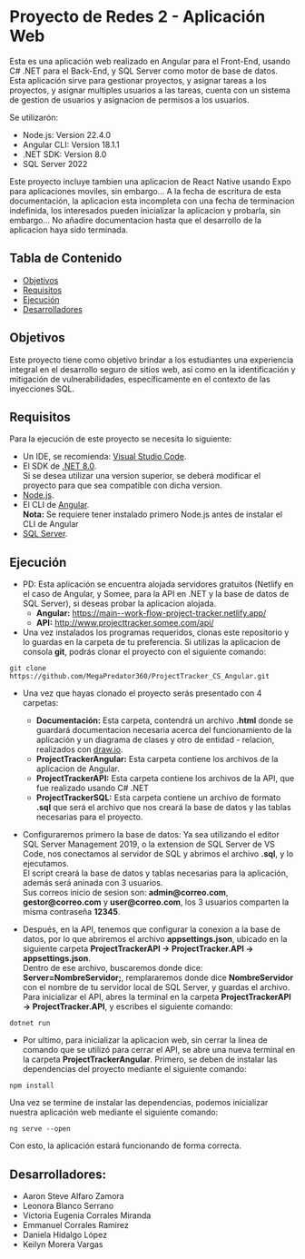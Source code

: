 # Proyecto de Redes 2 - Aplicación Web
Esta es una aplicación web realizado en Angular para el Front-End, usando C# .NET para el Back-End, y SQL Server como motor de base de datos.  
Esta aplicación sirve para gestionar proyectos, y asignar tareas a los proyectos, y asignar multiples usuarios a las tareas, cuenta con un sistema de gestion de usuarios y asignacion de permisos a los usuarios.  
  
Se utilizarón:
- Node.js: Version 22.4.0
- Angular CLI: Version 18.1.1
- .NET SDK: Version 8.0
- SQL Server 2022

Este proyecto incluye tambien una aplicacion de React Native usando Expo para aplicaciones moviles, sin embargo... A la fecha de escritura de esta documentación, la aplicacion esta incompleta con una fecha de terminacion indefinida, los interesados pueden inicializar la aplicacion y probarla, sin embargo... No añadire documentacion hasta que el desarrollo de la aplicacion haya sido terminada.

## Tabla de Contenido
* [Objetivos](#objetivos)
* [Requisitos](#requisitos)
* [Ejecución](#ejecución)
* [Desarrolladores](#desarrolladores)

## Objetivos
Este proyecto tiene como objetivo brindar a los estudiantes una experiencia integral en el desarrollo seguro de sitios web, así como en la identificación y mitigación de vulnerabilidades, específicamente en el contexto de las inyecciones SQL.

## Requisitos
Para la ejecución de este proyecto se necesita lo siguiente:
- Un IDE, se recomienda: [Visual Studio Code](https://code.visualstudio.com/).
- El SDK de [.NET 8.0](https://dotnet.microsoft.com/es-es/download/dotnet/8.0).  
Si se desea utilizar una version superior, se deberá modificar el proyecto para que sea compatible con dicha version.
- [Node.js](https://nodejs.org/en).
- El CLI de [Angular](https://angular.dev/installation).  
**Nota:** Se requiere tener instalado primero Node.js antes de instalar el CLI de Angular
- [SQL Server](https://www.microsoft.com/es-es/sql-server/).

## Ejecución
- PD: Esta aplicación se encuentra alojada servidores gratuitos (Netlify en el caso de Angular, y Somee, para la API en .NET y la base de datos de SQL Server), si deseas probar la aplicacion alojada.
    - <b>Angular:</b> https://main--work-flow-project-tracker.netlify.app/ <br />
    - <b>API:</b> http://www.projecttracker.somee.com/api/
- Una vez instalados los programas requeridos, clonas este repositorio y lo guardas en la carpeta de tu preferencia. Si utilizas la aplicacion de consola **git**, podrás clonar el proyecto con el siguiente comando:
```console
git clone https://github.com/MegaPredator360/ProjectTracker_CS_Angular.git
```
- Una vez que hayas clonado el proyecto serás presentado con 4 carpetas:
    - **Documentación:** Esta carpeta, contendrá un archivo **.html** donde se guardará documentacion necesaria acerca del funcionamiento de la aplicación y un diagrama de clases y otro de entidad - relacion, realizados con [draw.io](https://app.diagrams.net/).
    - **ProjectTrackerAngular:** Esta carpeta contiene los archivos de la aplicacion de Angular.
    - **ProjectTrackerAPI:** Esta carpeta contiene los archivos de la API, que fue realizado usando C# .NET
    - **ProjectTrackerSQL:** Esta carpeta contiene un archivo de formato **.sql** que será el archivo que nos creará la base de datos y las tablas necesarias para el proyecto.

- Configuraremos primero la base de datos: Ya sea utilizando el editor SQL Server Management 2019, o la extension de SQL Server de VS Code, nos conectamos al servidor de SQL y abrimos el archivo **.sql**, y lo ejecutamos.  
El script creará la base de datos y tablas necesarias para la aplicación, además será aninada con 3 usuarios.  
Sus correos inicio de sesion son: **admin<i></i>@correo.com**, **gestor<i></i>@correo.com** y **user<i></i>@correo.com**, los 3 usuarios comparten la misma contraseña **12345**.
- Después, en la API, tenemos que configurar la conexion a la base de datos, por lo que abriremos el archivo **appsettings.json**, ubicado en la siguiente carpeta **ProjectTrackerAPI -> ProjectTracker.API -> appsettings.json**.  
Dentro de ese archivo, buscaremos donde dice: **Server=NombreServidor;**, remplararemos donde dice **NombreServidor** con el nombre de tu servidor local de SQL Server, y guardas el archivo.  
Para inicializar el API, abres la terminal en la carpeta **ProjectTrackerAPI -> ProjectTracker.API**, y escribes el siguiente comando:
```console
dotnet run
```
- Por ultimo, para inicializar la aplicacion web, sin cerrar la linea de comando que se utilizó para cerrar el API, se abre una nueva terminal en la carpeta **ProjectTrackerAngular**.
Primero, se deben de instalar las dependencias del proyecto mediante el siguiente comando:
```console
npm install
```
Una vez se termine de instalar las dependencias, podemos inicializar nuestra aplicación web mediante el siguiente comando:
```console
ng serve --open
```
Con esto, la aplicación estará funcionando de forma correcta.

## Desarrolladores:
* Aaron Steve Alfaro Zamora
* Leonora Blanco Serrano
* Victoria Eugenia Corrales Miranda
* Emmanuel Corrales Ramirez
* Daniela Hidalgo López
* Keilyn Morera Vargas